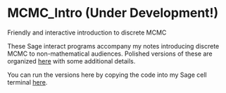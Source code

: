 # MCMC_Intro (Under Development!)

Friendly and interactive introduction to discrete MCMC

These Sage interact programs accompany my notes introducing discrete MCMC to non-mathematical audiences. Polished versions of these are organized <a href="https://people.csail.mit.edu/ddeford/mcmc_intro.php">here</a> with some additional details. 

You can run the versions here by copying the code into my Sage cell terminal <a href="https://people.csail.mit.edu/ddeford/sage_cell.html">here</a>.

